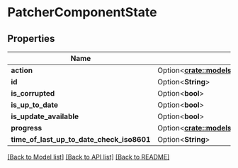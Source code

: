 # PatcherComponentState

## Properties

Name | Type | Description | Notes
------------ | ------------- | ------------- | -------------
**action** | Option<[**crate::models::PatcherComponentStateAction**](PatcherComponentStateAction.md)> |  | [optional]
**id** | Option<**String**> |  | [optional]
**is_corrupted** | Option<**bool**> |  | [optional]
**is_up_to_date** | Option<**bool**> |  | [optional]
**is_update_available** | Option<**bool**> |  | [optional]
**progress** | Option<[**crate::models::PatcherComponentActionProgress**](PatcherComponentActionProgress.md)> |  | [optional]
**time_of_last_up_to_date_check_iso8601** | Option<**String**> |  | [optional]

[[Back to Model list]](../README.md#documentation-for-models) [[Back to API list]](../README.md#documentation-for-api-endpoints) [[Back to README]](../README.md)


